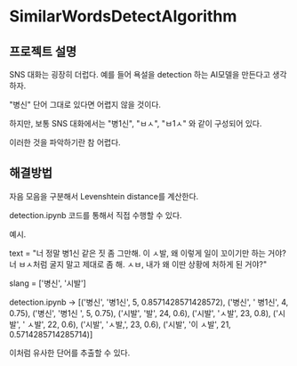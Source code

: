 # SimilarWordsDetectAlgorithm

## 프로젝트 설명

SNS 대화는 굉장히 더럽다. 예를 들어 욕설을 detection 하는 AI모델을 만든다고 생각하자.

"병신" 단어 그대로 있다면 어렵지 않을 것이다.

하지만, 보통 SNS 대화에서는 "병1신", "ㅂㅅ", "ㅂ1ㅅ" 와 같이 구성되어 있다.

이러한 것을 파악하기란 참 어렵다.

## 해결방법

자음 모음을 구분해서 Levenshtein distance를 계산한다.

detection.ipynb 코드를 통해서 직접 수행할 수 있다.

예시.

text = "너 정말 병1신 같은 짓 좀 그만해. 이 ㅅ발, 왜 이렇게 일이 꼬이기만 하는 거야? 너 ㅂㅅ처럼 굴지 말고 제대로 좀 해. ㅅㅂ, 내가 왜 이딴 상황에 처하게 된 거야?"

slang = ['병신', '시발']

detection.ipynb
-> [('병신', '병1신', 5, 0.8571428571428572), ('병신', ' 병1신', 4, 0.75), ('병신', '병1신 ', 5, 0.75), ('시발', '발', 24, 0.6), ('시발', 'ㅅ발', 23, 0.8), ('시발', ' ㅅ발', 22, 0.6), ('시발', 'ㅅ발,', 23, 0.6), ('시발', '이 ㅅ발', 21, 0.5714285714285714)]

이처럼 유사한 단어를 추출할 수 있다. 
